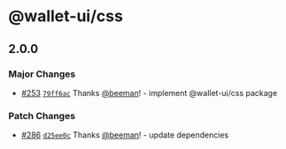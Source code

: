 # @wallet-ui/css

## 2.0.0

### Major Changes

- [#253](https://github.com/wallet-ui/wallet-ui/pull/253) [`79ff6ac`](https://github.com/wallet-ui/wallet-ui/commit/79ff6acb5d39349787764106daa1cfb5cf40e9f8) Thanks [@beeman](https://github.com/beeman)! - implement @wallet-ui/css package

### Patch Changes

- [#286](https://github.com/wallet-ui/wallet-ui/pull/286) [`d25ee0c`](https://github.com/wallet-ui/wallet-ui/commit/d25ee0cc6de5e0456bb49ed3d026c59563b9b1ef) Thanks [@beeman](https://github.com/beeman)! - update dependencies

